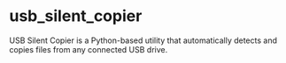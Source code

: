 # usb_silent_copier
USB Silent Copier is a Python-based utility that automatically detects and copies files from any connected USB drive.
